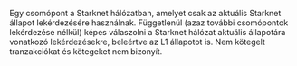Egy csomópont a Starknet hálózatban, amelyet csak az aktuális Starknet állapot lekérdezésére használnak. Függetlenül (azaz további csomópontok lekérdezése nélkül) képes válaszolni a Starknet hálózat aktuális állapotára vonatkozó lekérdezésekre, beleértve az L1 állapotot is. Nem kötegelt tranzakciókat és kötegeket nem bizonyít.